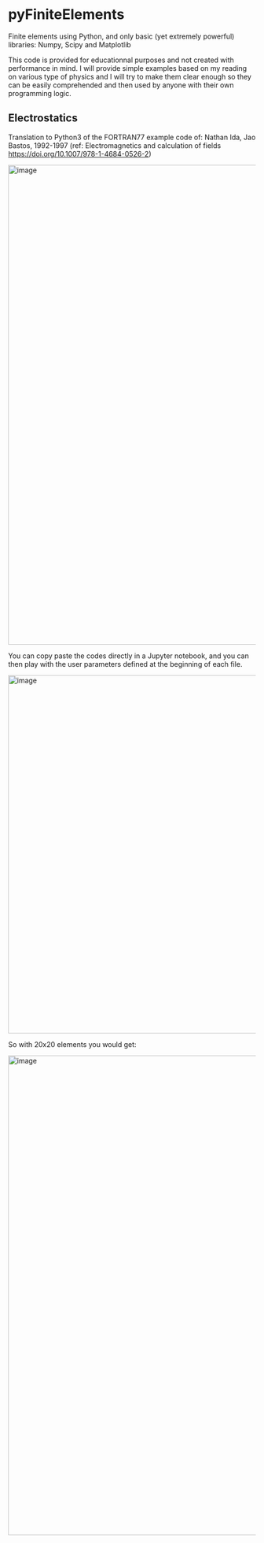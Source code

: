 # pyFiniteElements
Finite elements using Python, and only basic (yet extremely powerful) libraries: Numpy, Scipy and Matplotlib

This code is provided for educationnal purposes and not created with performance in mind. I will provide simple examples based on my reading on various type of physics and I will try to make them clear enough so they can be easily comprehended and then used by anyone with their own programming logic.

## Electrostatics

Translation to Python3 of the FORTRAN77 example code of: Nathan Ida, Jao Bastos, 1992-1997
(ref: Electromagnetics and calculation of fields https://doi.org/10.1007/978-1-4684-0526-2)
      
<img width="975" alt="image" src="https://user-images.githubusercontent.com/19610158/170873037-f7027ace-cfc1-4985-866f-f6193e19534b.png">

You can copy paste the codes directly in a Jupyter notebook, and you can then play with the user parameters defined at the beginning of each file.

<img width="728" alt="image" src="https://user-images.githubusercontent.com/19610158/170872967-153ccceb-5013-4e58-a6cf-64861876e6bc.png">

So with 20x20 elements you would get:

<img width="975" alt="image" src="https://user-images.githubusercontent.com/19610158/170872991-65608ac8-dcff-45ec-b5fc-57deb17e998c.png">
